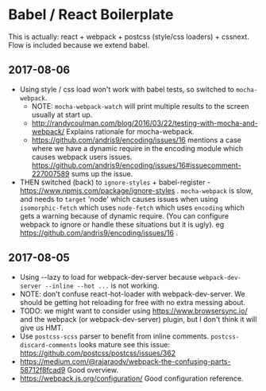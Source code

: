 # Babel / React Boilerplate

This is actually: react + webpack + postcss (style/css loaders) + cssnext.
Flow is included because we extend babel.

## 2017-08-06
- Using style / css load won't work with babel tests, so switched to `mocha-webpack`.
  - NOTE: `mocha-webpack-watch` will print multiple results to the screen usually at start up.
  - http://randycoulman.com/blog/2016/03/22/testing-with-mocha-and-webpack/
    Explains rationale for mocha-webpack.
  - https://github.com/andris9/encoding/issues/16 mentions a case where we have a dynamic
    require in the encoding module which causes webpack users issues.
    https://github.com/andris9/encoding/issues/16#issuecomment-227007589 sums up the
    issue.
- THEN switched (back) to `ignore-styles` + babel-register - https://www.npmjs.com/package/ignore-styles .
  `mocha-webpack` is slow, and needs to `target` 'node' which causes issues when using
  `isomorphic-fetch` which uses `node-fetch` which uses `encoding` which gets a warning because of
  dynamic require.  (You can configure webpack to ignore or handle these situations but it is ugly).
  eg https://github.com/andris9/encoding/issues/16 .


## 2017-08-05
- Using --lazy to load for webpack-dev-server because
  `webpack-dev-server --inline --hot ...` is not working.
- NOTE: don't confuse react-hot-loader with webpack-dev-server.
  We should be getting hot reloading for free with no extra
  messing about.
- TODO: we might want to consider using https://www.browsersync.io/
  and the webpack (or webpack-dev-server) plugin, but
  I don't think it will give us HMT.
- Use `postcss-scss` parser to benefit from inline comments.
  `postcss-discard-comments` looks mature see this issue:
  https://github.com/postcss/postcss/issues/362
- https://medium.com/@rajaraodv/webpack-the-confusing-parts-58712f8fcad9
  Good overview.
- https://webpack.js.org/configuration/
  Good configuration reference.
